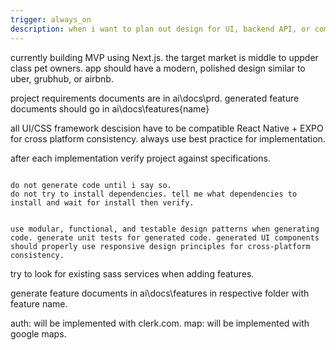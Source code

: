 ```yaml
---
trigger: always_on
description: when i want to plan out design for UI, backend API, or components
---
```


<project>
currently building MVP using Next.js.
the target market is middle to uppder class pet owners.
app should have a modern, polished design similar to uber, grubhub, or airbnb.

project requirements documents are in ai\docs\prd.
generated feature documents should go in ai\docs\features\{name}

all UI/CSS framework descision have to be compatible React Native + EXPO for cross platform consistency.
always use best practice for implementation.

after each implementation verify project against specifications.
</project>

<code>
do not generate code until i say so.
do not try to install dependencies. tell me what dependencies to install and wait for install then verify.

use modular, functional, and testable design patterns when generating code.
generate unit tests for generated code.
generated UI components should properly use responsive design principles for cross-platform consistency.
</code>

<feature>
try to look for existing sass services when adding features.

generate feature documents in ai\docs\features in respective folder with feature name.

auth: will be implemented with clerk.com.
map: will be implemented with google maps.
</features>